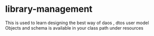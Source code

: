 # library-management
This is used to learn designing the best way of daos , dtos user model Objects and schema is available in your class path under resources
